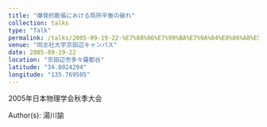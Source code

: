 ```yaml
---
title: "爆発的膨張における局所平衡の破れ"
collection: talks
type: "Talk"
permalink: /talks/2005-09-19-22-%E7%88%86%E7%99%BA%E7%9A%84%E8%86%A8%E5%BC%B5%E3%81%AB%E3%81%8A%E3%81%91%E3%82%8B%E5%B1%80%E6%89%80%E5%B9%B3%E8%A1%A1%E3%81%AE%E7%A0%B4%E3%82%8C
venue: "同志社大学京田辺キャンパス"
date: 2005-09-19-22
location: "京田辺市多々羅都谷"
latitude: "34.8024294"
longitude: "135.769505"
---
```


2005年日本物理学会秋季大会

Author(s): 湯川諭
